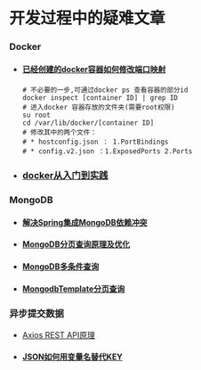 # 开发过程中的疑难文章

### Docker

* #### [已经创建的docker容器如何修改端口映射](https://zhuanlan.zhihu.com/p/94949253)

  ```shell
  # 不必要的一步,可通过docker ps 查看容器的部分id
  docker inspect [container ID] | grep ID
  # 进入docker 容器存放的文件夹(需要root权限)
  su root
  cd /var/lib/docker/[container ID]
  # 修改其中的两个文件：
  # * hostconfig.json ： 1.PortBindings
  # * config.v2.json ：1.ExposedPorts 2.Ports
  ```

* ### [docker从入门到实践](https://yeasy.gitbook.io/docker_practice/)
  
  

### MongoDB

* #### [解决Spring集成MongoDB依赖冲突](https://blog.csdn.net/qq_42824504/article/details/125207755?spm=1001.2014.3001.5501)

* #### [MongoDB分页查询原理及优化](https://www.cnblogs.com/capqueen/p/MongoDBPagination.html)

* #### [MongoDB多条件查询](https://blog.csdn.net/tjbsl/article/details/80620303)

* #### [MongodbTemplate分页查询](https://arizzer.github.io/Blog.io/2020/07/21/Spring%E4%B8%AD%E4%BD%BF%E7%94%A8MongDB%E8%BF%9B%E8%A1%8C%E5%88%86%E9%A1%B5%E6%9F%A5%E8%AF%A2/)




### 异步提交数据

* [Axios REST API原理]()

* #### [JSON如何用变量名替代KEY](https://blog.csdn.net/lihefei_coder/article/details/82499520)
